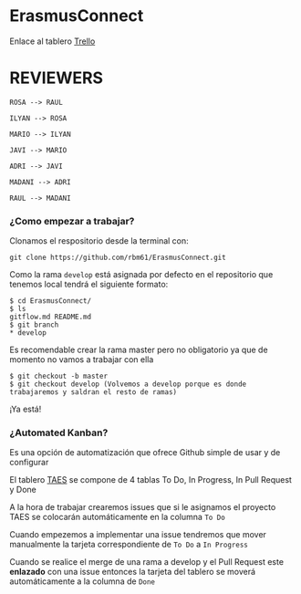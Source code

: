 # ErasmusConnect

Enlace al tablero [Trello](https://trello.com/b/TOL6RU01/1b)

# REVIEWERS
```
ROSA --> RAUL 

ILYAN --> ROSA

MARIO --> ILYAN

JAVI --> MARIO

ADRI --> JAVI

MADANI --> ADRI

RAUL --> MADANI
```

### ¿Como empezar a trabajar?

Clonamos el respositorio desde la terminal con:

```
git clone https://github.com/rbm61/ErasmusConnect.git
```

Como la rama `develop` está asignada por defecto en el repositorio que tenemos local tendrá el siguiente formato:
```
$ cd ErasmusConnect/
$ ls
gitflow.md README.md
$ git branch
* develop
```
Es recomendable crear la rama master pero no obligatorio ya que de momento no vamos a trabajar con ella
```
$ git checkout -b master
$ git checkout develop (Volvemos a develop porque es donde trabajaremos y saldran el resto de ramas)
```
¡Ya está!

### ¿Automated Kanban?

Es una opción de automatización que ofrece Github simple de usar y de configurar

El tablero [TAES](https://github.com/rbm61/ErasmusConnect/projects/1) se compone de 4 tablas To Do, In Progress, In Pull Request y Done

A la hora de trabajar crearemos issues que si le asignamos el proyecto TAES se colocarán automáticamente en la columna `To Do`

Cuando empezemos a implementar una issue tendremos que mover manualmente la tarjeta correspondiente de `To Do` a `In Progress`

Cuando se realice el merge de una rama a develop y el Pull Request este **enlazado** con una issue entonces la tarjeta del tablero se moverá automáticamente a la columna de `Done`
